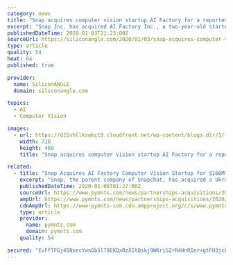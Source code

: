 ```yaml
---
category: news
title: "Snap acquires computer vision startup AI Factory for a reported $166M"
excerpt: "Snap Inc. has acquired AI Factory Inc., a two-year-old startup that makes computer vision and video analysis software, for a reported $166 million. The acquisition became public this morning via ..."
publishedDateTime: 2020-01-03T21:23:00Z
sourceUrl: https://siliconangle.com/2020/01/03/snap-acquires-computer-vision-startup-ai-factory-reported-166m/
type: article
quality: 54
heat: 64
published: true

provider:
  name: SiliconANGLE
  domain: siliconangle.com

topics:
  - AI
  - Computer Vision

images:
  - url: https://d15shllkswkct0.cloudfront.net/wp-content/blogs.dir/1/files/2020/01/snapchat.png
    width: 718
    height: 400
    title: "Snap acquires computer vision startup AI Factory for a reported $166M"

related:
  - title: "Snap Acquires AI Factory Computer Vision Startup for $166M"
    excerpt: "Snap, the parent company of Snapchat, has acquired a Ukraine-based company called AI Factory, to help the social media app provide a new type of video service that uses a person’s face to play short clips, according to a report by TechCrunch. Snap made the acquisition for around $166 million. The video feature is called Cameos, and it lets ..."
    publishedDateTime: 2020-01-06T01:27:00Z
    sourceUrl: https://www.pymnts.com/news/partnerships-acquisitions/2020/snap-acquires-ai-factory-computer-vision-startup/
    ampUrl: https://www.pymnts.com/news/partnerships-acquisitions/2020/snap-acquires-ai-factory-computer-vision-startup/amp/
    cdnAmpUrl: https://www-pymnts-com.cdn.ampproject.org/c/s/www.pymnts.com/news/partnerships-acquisitions/2020/snap-acquires-ai-factory-computer-vision-startup/amp/
    type: article
    provider:
      name: pymnts.com
      domain: pymnts.com
    quality: 54

secured: "EvFfTFGj45NxecYwnGb5lT9EKQxRzXItQskj9WKriSZrR4HnRIer+gtFH3jcKDlpXYfyXIGsD2Bhqt+zBTj6ScNV4L2bPaovflyvczyUvIqzOZZfwy8ZHHwTn98d1H+77/rf7rGzDTHsiKX5ksvz9C4htcsExKXSOUbMIxm0LFM2tdlXttQ2B/cQOEkFzASyBpcDVx49EKkeE/MzpDt8UTGj3/vB/6fTj/U/BvGxREMwGFnmyIvTYRB5Yi7hD8lu7Fg3LZ4dLMZ+/jHpaWwXY273yW3AVWaOocLAlXqxwKxliYBYHB9s1/pmi5DbSZ/e;QV6AHfqUBCD7NJGi2dQDIQ=="
---
```


